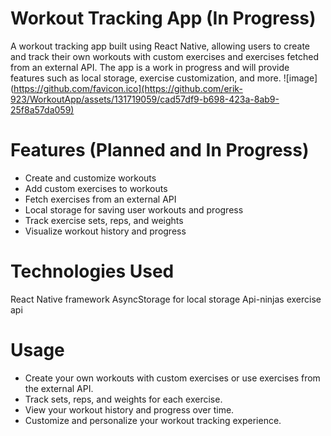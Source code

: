 # Workout Tracking App (In Progress)
A workout tracking app built using React Native, allowing users to create and track their own workouts with custom exercises and exercises fetched from an external API. The app is a work in progress and will provide features such as local storage, exercise customization, and more.
![image](https://github.com/favicon.ico](https://github.com/erik-923/WorkoutApp/assets/131719059/cad57df9-b698-423a-8ab9-25f8a57da059)
# Features (Planned and In Progress)
* Create and customize workouts
* Add custom exercises to workouts
* Fetch exercises from an external API
* Local storage for saving user workouts and progress
* Track exercise sets, reps, and weights
* Visualize workout history and progress
# Technologies Used
React Native framework
AsyncStorage for local storage
Api-ninjas exercise api
# Usage
* Create your own workouts with custom exercises or use exercises from the external API.
* Track sets, reps, and weights for each exercise.
* View your workout history and progress over time.
* Customize and personalize your workout tracking experience.
